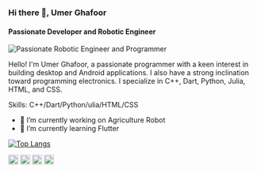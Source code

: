 ### Hi there 👋, Umer Ghafoor
#### Passionate Developer and Robotic Engineer
![Passionate Robotic Engineer and Programmer]()

Hello! I'm Umer Ghafoor, a passionate programmer with a keen interest in building desktop and Android applications. I also have a strong inclination toward programming electronics. I specialize in C++, Dart, Python, Julia, HTML, and CSS.

Skills: C++/Dart/Python/ulia/HTML/CSS

- 🔭 I’m currently working on Agriculture Robot 
- 🌱 I’m currently learning Flutter 

[![Top Langs](https://github-readme-stats.vercel.app/api/top-langs/?username=umerghafoor)](https://github.com/anuraghazra/github-readme-stats)

[<img src='https://cdn.jsdelivr.net/npm/simple-icons@3.0.1/icons/github.svg' alt='github' height='20'>](https://github.com/umerghafoor)  [<img src='https://cdn.jsdelivr.net/npm/simple-icons@3.0.1/icons/linkedin.svg' alt='linkedin' height='20'>](https://www.linkedin.com/in/umerghafoor/)  [<img src='https://cdn.jsdelivr.net/npm/simple-icons@3.0.1/icons/twitter.svg' alt='twitter' height='20'>](https://twitter.com/Mumerghafoor)  [<img src='https://cdn.jsdelivr.net/npm/simple-icons@3.0.1/icons/icloud.svg' alt='website' height='20'>](umerghafoor.com)  
